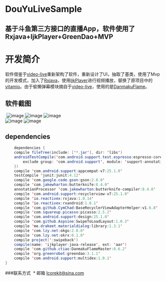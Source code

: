 # DouYuLiveSample
  基于斗鱼第三方接口的直播App，软件使用了Rxjava+IjkPlayer+GreenDao+MVP
---
# 开发简介
软件借鉴于[video-live](https://github.com/littleMeng/video-live)重新架构了软件，重新设计了UI，抽取了基类，使用了Mvp的开发模式，加入了[Rxjava](https://github.com/ReactiveX/RxJava/tree/1.x)，使用[IjkPlayer](https://github.com/Bilibili/ijkplayer)进行视频播放，替换了原项目中的[vitamio](https://www.vitamio.org/)。由于偷懒弹幕模块摘自于[video-live](https://github.com/littleMeng/video-live)，使用的是[DanmakuFlame](https://github.com/Bilibili/DanmakuFlameMaster)。
## 软件截图
  ![image](https://github.com/LZzzzz/DouYuLiveSample/blob/master/screen-shot/Home.png)  ![image](https://github.com/LZzzzz/DouYuLiveSample/blob/master/screen-shot/Home2.png) ![image](https://github.com/LZzzzz/DouYuLiveSample/blob/master/screen-shot/Channels.png)<br>
  ![image](https://github.com/LZzzzz/DouYuLiveSample/blob/master/screen-shot/Play1.png) ![image](https://github.com/LZzzzz/DouYuLiveSample/blob/master/screen-shot/Play2.png)
## dependencies
```java
    dependencies {
    compile fileTree(include: ['*.jar'], dir: 'libs')
    androidTestCompile('com.android.support.test.espresso:espresso-core:2.2.2', {
        exclude group: 'com.android.support', module: 'support-annotations'
    })
    compile 'com.android.support:appcompat-v7:25.1.0'
    testCompile 'junit:junit:4.12'
    compile 'com.google.code.gson:gson:2.8.0'
    compile 'com.jakewharton:butterknife:8.4.0'
    annotationProcessor 'com.jakewharton:butterknife-compiler:8.4.0'
    compile 'com.android.support:recyclerview-v7:25.1.0'
    compile 'io.reactivex:rxjava:1.0.14'
    compile 'io.reactivex:rxandroid:1.0.1'
    compile 'com.github.CymChad:BaseRecyclerViewAdapterHelper:v1.6.8'
    compile 'com.squareup.picasso:picasso:2.5.2'
    compile 'com.android.support:design:25.1.0'
    compile 'com.github.Aspsine:SwipeToLoadLayout:1.0.3'
    compile 'me.drakeet.materialdialog:library:1.3.1'
    compile 'com.lzy.net:okgo:2.0.0'
    compile 'com.lzy.net:okrx:0.1.0'
    compile project(':swipeback')
    compile(name: 'ijkplayer-java-release', ext: 'aar')
    compile 'com.github.ctiao:DanmakuFlameMaster:0.6.2'
    compile 'org.greenrobot:greendao:3.1.1'
    compile 'com.android.support:multidex:1.0.1'
}
```
###联系方式
  * 邮箱 lcorekit@sina.com
